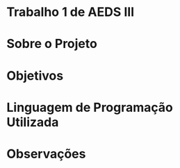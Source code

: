 # Trabalho 1 de AEDS III

# Sobre o Projeto

# Objetivos

# Linguagem de Programação Utilizada

# Observações
